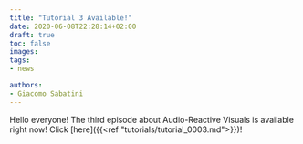 ```yaml
---
title: "Tutorial 3 Available!"
date: 2020-06-08T22:28:14+02:00
draft: true
toc: false
images:
tags:
- news

authors:
- Giacomo Sabatini
---
```


Hello everyone! The third episode about Audio-Reactive Visuals is available right now!
 Click [here]({{<ref "tutorials/tutorial_0003.md">}})!
